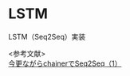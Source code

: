 # LSTM
LSTM（Seq2Seq）実装

<参考文献>  
[今更ながらchainerでSeq2Seq（1）](http://qiita.com/kenchin110100/items/b34f5106d5a211f4c004)  
